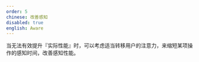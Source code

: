 ```yaml
---
order: 5
chinese: 改善感知
disabled: true
english: Aware
---
```





当无法有效提升『实际性能』时，可以考虑适当转移用户的注意力，来缩短某项操作的感知时间，改善感知性能。

